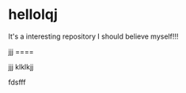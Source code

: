 # hellolqj
It's a interesting repository
I should believe myself!!!

jjj ====

jjj
klklkjj

fdsfff

